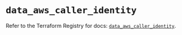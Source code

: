 # `data_aws_caller_identity`

Refer to the Terraform Registry for docs: [`data_aws_caller_identity`](https://registry.terraform.io/providers/hashicorp/aws/6.2.0/docs/data-sources/caller_identity).
